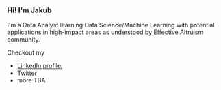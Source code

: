 ### Hi! I'm Jakub
I'm a Data Analyst learning Data Science/Machine Learning with potential applications in high-impact areas as understood by Effective Altruism community.

Checkout my
- [LinkedIn profile](https://www.linkedin.com/in/jknowak/),
- [Twitter](https://twitter.com/jknowak)
- more TBA
